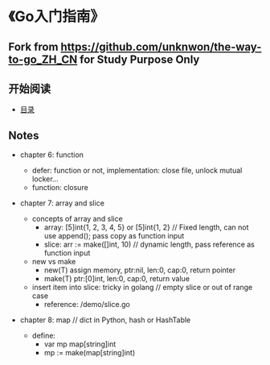 《Go入门指南》
===================
## Fork from https://github.com/unknwon/the-way-to-go_ZH_CN for Study Purpose Only

## 开始阅读

- [目录](eBook/directory.md)


## Notes

- chapter 6: function
  - defer: function or not, implementation: close file, unlock mutual locker...
  - function: closure

- chapter 7: array and slice
  - concepts of array and slice
  	- array: [5]int{1, 2, 3, 4, 5} or [5]int{1, 2} // Fixed length, can not use append(); pass copy as function input
  	- slice: arr := make([]int, 10) // dynamic length, pass reference as function input
  - new vs make
	- new(T) assign memory, ptr:nil, len:0, cap:0, return pointer
	- make(T) ptr:[0]int, len:0, cap:0, return value
  - insert item into slice: tricky in golang // empty slice or out of range case
	- reference: /demo/slice.go

- chapter 8: map // dict in Python, hash or HashTable
  - define:
  	- var mp map[string]int
  	- mp := make(map[string]int)


